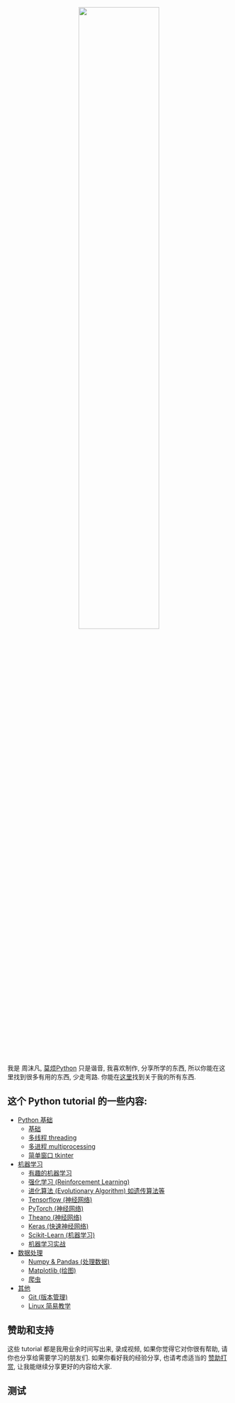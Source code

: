 <p align="center">
    <a href="https://mofanpy.com/tutorials/" target="_blank">
    <img width="60%" src="%E7%89%87%E5%A4%B4.png" style="max-width:100%;">
    </a>
</p>


<br>

我是 周沫凡, [莫烦Python](https://mofanpy.com/) 只是谐音, 我喜欢制作,
分享所学的东西, 所以你能在这里找到很多有用的东西, 少走弯路. 你能在[这里](https://mofanpy.com/about/)找到关于我的所有东西.

## 这个 Python tutorial 的一些内容:

* [Python 基础](https://mofanpy.com/tutorials/python-basic/)
  * [基础](https://mofanpy.com/tutorials/python-basic/basic/)
  * [多线程 threading](https://mofanpy.com/tutorials/python-basic/threading/)
  * [多进程 multiprocessing](https://mofanpy.com/tutorials/python-basic/multiprocessing/)
  * [简单窗口 tkinter](https://mofanpy.com/tutorials/python-basic/tkinter/)
* [机器学习](https://mofanpy.com/tutorials/machine-learning/)
  * [有趣的机器学习](https://mofanpy.com/tutorials/machine-learning/ML-intro/)
  * [强化学习 (Reinforcement Learning)](https://mofanpy.com/tutorials/machine-learning/reinforcement-learning/)
  * [进化算法 (Evolutionary Algorithm) 如遗传算法等](https://mofanpy.com/tutorials/machine-learning/evolutionary-algorithm/)
  * [Tensorflow (神经网络)](https://mofanpy.com/tutorials/machine-learning/tensorflow/)
  * [PyTorch (神经网络)](https://mofanpy.com/tutorials/machine-learning/torch/)
  * [Theano (神经网络)](https://mofanpy.com/tutorials/machine-learning/theano/)
  * [Keras (快速神经网络)](https://mofanpy.com/tutorials/machine-learning/keras/)
  * [Scikit-Learn (机器学习)](https://mofanpy.com/tutorials/machine-learning/sklearn/)
  * [机器学习实战](https://mofanpy.com/tutorials/machine-learning/ML-practice/)
* [数据处理](https://mofanpy.com/tutorials/data-manipulation/)
  * [Numpy & Pandas (处理数据)](https://mofanpy.com/tutorials/data-manipulation/np-pd/)
  * [Matplotlib (绘图)](https://mofanpy.com/tutorials/data-manipulation/plt/)
  * [爬虫](https://mofanpy.com/tutorials/data-manipulation/scraping/)
* [其他](https://mofanpy.com/tutorials/others/)
  * [Git (版本管理)](https://mofanpy.com/tutorials/others/git/)
  * [Linux 简易教学](https://mofanpy.com/tutorials/others/linux-basic/)

## 赞助和支持

这些 tutorial 都是我用业余时间写出来, 录成视频, 如果你觉得它对你很有帮助, 请你也分享给需要学习的朋友们.
如果你看好我的经验分享, 也请考虑适当的 [赞助打赏](https://mofanpy.com/support/), 让我能继续分享更好的内容给大家.

## 测试
